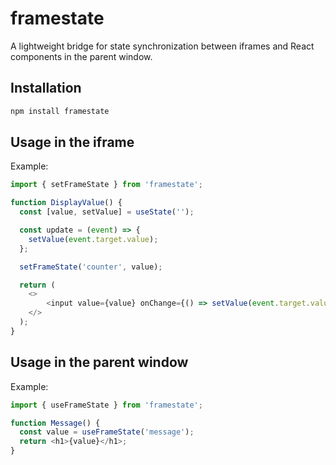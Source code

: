 # framestate

A lightweight bridge for state synchronization between iframes and React components in the parent window.

## Installation

```bash
npm install framestate
```

## Usage in the iframe

Example:

```ts
import { setFrameState } from 'framestate';

function DisplayValue() {
  const [value, setValue] = useState('');

  const update = (event) => {
	setValue(event.target.value);
  };

  setFrameState('counter', value);

  return (
	<>
		<input value={value} onChange={() => setValue(event.target.value)} />
	</>
  );
}
```

## Usage in the parent window

Example:

```ts
import { useFrameState } from 'framestate';

function Message() {
  const value = useFrameState('message');
  return <h1>{value}</h1>;
}
```